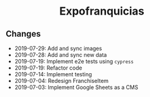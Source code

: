 <h1 align="center">
  Expofranquicias
</h1>

## Changes

- 2019-07-29: Add and sync images
- 2019-07-28: Add and sync new data
- 2019-07-19: Implement e2e tests using `cypress`
- 2019-07-19: Refactor code
- 2019-07-14: Implement testing
- 2019-07-04: Redesign FranchiseItem
- 2019-07-03: Implement Google Sheets as a CMS
